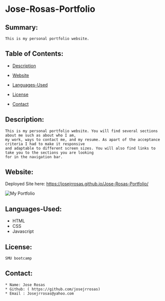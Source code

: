 # Jose-Rosas-Portfolio

  ## Summary:
    This is my personal portfolio website. 

  ## Table of Contents:
  * [Description](#Description)

  * [Website](#Website)

  * [Languages-Used](#Languages-Used)

  * [License](#License)
  
  * [Contact](#Contact)
    
  
  ## Description:
    This is my personal portfolio website. You will find several sections about me such as about who I am, 
    my work, ways to contact me, and my resume. As apart of the acceptance criteria I had to make it responsive
    and adaptable to different screen sizes. You will also find links to take you to the sections you are looking
    for in the navigation bar.

  ## Website:
  Deployed Site here: https://josejrrosas.github.io/Jose-Rosas-Portfolio/
  
![My Portfolio](assets/images/screenshot.png)

  
  ## Languages-Used:
 * HTML
 * CSS
 * Javascript

  ## License:
    SMU bootcamp
  ## Contact: 
    * Name: Jose Rosas
    * Github: ( https://github.com/josejrrosas)
    * Email : Josejrrosas@yahoo.com